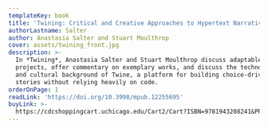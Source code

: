 ```yaml
---
templateKey: book
title: 'Twining: Critical and Creative Approaches to Hypertext Narratives'
authorLastname: Salter
author: Anastasia Salter and Stuart Moulthrop
cover: assets/twining_front.jpg
description: >-
  In *Twining*, Anastasia Salter and Stuart Moulthrop discuss adaptable
  projects, offer commentary on exemplary works, and discuss the technological
  and cultural background of Twine, a platform for building choice-driven
  stories without relying heavily on code.
orderOnPage: 1
readLink: 'https://doi.org/10.3998/mpub.12255695'
buyLink: >-
  https://cdcshoppingcart.uchicago.edu/Cart2/Cart?ISBN=9781943208241&PRESS=amherst
---
```


